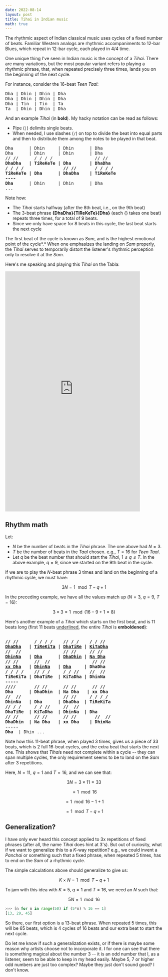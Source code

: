 ```yaml
---
date: 2022-08-14
layout: post
title: Tihai in Indian music
math: true
---
```



The rhythmic aspect of Indian classical music uses cycles of a fixed  number of beats. Familiar Western analogs are rhythmic accompaniments to 12-bar Blues, which repeat in 12-bar cycle, each played in 4/4 time.

One unique thing I've seen in Indian music is the concept of a *Tihai*. There are many variations, but the most popular variant refers to  playing a rhythmic phrase, that, when repeated precisely three times,  lands you on the beginning of the next cycle.

For instance, consider the 16-beat *Teen Taal*:

<pre>
Dha | Dhin | Dhin | Dha
Dha | Dhin | Dhin | Dha
Dha | Tin  | Tin  | Ta
Ta  | Dhin | Dhin | Dha
</pre>

And an example *Tihai* (in **bold**). My hacky notation can be read as follows:
 
 * Pipe (`|`) delimits single beats.
 * When needed, I use slashes (`/`) on top to divide the beat into equal parts
   and then to distribute them among the notes to be played in that beat.


<pre>
Dha      | Dhin     | Dhin      | Dha
Dha      | Dhin     | Dhin      | Dha
// //      / / / /                // //
<b>DhaDha   | TiReKeTe | Dha       | DhaDha
/ / / /               // //       / / / /
TiReKeTe | Dha      | DhaDha    | TiReKeTe
----
Dha</b>      | Dhin     | Dhin      | Dha
...
</pre>


 Note how:

- The *Tihai* starts halfway (after the 8th beat, i.e., on the 9th beat)
- The 3-beat phrase **{DhaDha}{TiReKeTe}{Dha}** (each {} takes one beat) repeats
  three times, for a total of 9 beats.
- Since we only have space for 8 beats in this cycle, the last beat starts the
  next cycle

 

The first beat of the cycle is known as *Sam*, and is the highest emotional
point of the cycle*.* When one emphasizes the landing on *Sam* properly, the
*Tihai* serves to temporarily distort the listener's rhythmic perception only to
resolve it at the *Sam*.

Here's me speaking and playing this *Tihai* on the Tabla:

<iframe width="431" height="766" src="https://www.youtube.com/embed/wVhaVJNXBt0" title="Simple Teen Taal Tihai" frameborder="0" allow="accelerometer; autoplay; clipboard-write; encrypted-media; gyroscope; picture-in-picture" allowfullscreen></iframe>

## Rhythm math

Let:

* $N$ be the number of beats in the *Tihai* phrase. The one above had $N=3$.
* $T$ be the number of beats in the *Taal* chosen. e.g., $T=16$ for *Teen Taal*.
* Let $q$ be the beat number that should start the *Tihai*, $1 \le q \le T$.
  In the above example, $q=9$, since we started on the 9th beat in the cycle.

If we are to play the $N$-beat phrase 3 times and land on the beginning of a
rhythmic cycle, we must have:

$$
3N = 1\mod{T-q+1}
$$

In the preceding example, we have all the values match up ($N=3$, $q=9$,
$T=16$):


$$3 \times 3 = 1\mod{\left(16-9+1 = 8\right)}$$

Here's another example of a *Tihai* which starts on the first beat, and is 11
beats long (first 11 beats <u>underlined</u>, the entire *Tihai* is
**emboldened**):

<pre>
<b>
// //      / / / /    // / /    / / //
<u>DhaDha</u>   | <u>TiReKiTa</u> | <u>DhaTiRe</u> | <u>KiTaDha</u>
//  //                // //     // //
<u>DhinNa</u>   | <u>Dha</u>      | <u>DhaDhin</u> | <u>Na Dha</u>
// //      //  //                // //
<u>xx Dha</u>   | <u>DhinNa</u>   | <u>Dha</u>     | DhaDha
/ / / /    // / /     / / //    //  //
TiReKiTa | DhaTiRe  | KiTaDha | DhinNa
-----
////       // //      // //      // //
Dha      | DhaDhin  | Na Dha   | xx Dha
//  //                // //     / / / /
DhinNa   | Dha      | DhaDha  | TiReKiTa
// / /     / / //     //  //    
DhaTiRe  | KiTaDha  | DhinNa  | Dha
// //      // //      // //       //  //
DhaDhin  | Na Dha   | xx Dha    | DhinNa
-----
Dha</b>  | Dhin ...
</pre>

Note how this 11-beat phrase, when played 3 times, gives us a piece of 33 beats,
which is 2 full 16-beat cycles, and the extra beat that starts the next one.
This shows that *Tihai*s need not complete within a cycle -- they can span
multiple cycles, the only requirement seems to be to land on the *Sam* after 3
repetitions.

Here, $N=11$, $q=1$ and $T=16$, and we can see that:

$$3N = 3 \times 11 = 33$$

$$ = 1 \mod{16} $$

$$ = 1 \mod{16 - 1 + 1} $$

$$= 1 \mod{T-q+1}$$

## Generalization?

I have only ever heard this concept applied to 3x repetitions of fixed phrases
(after all, the name *Tihai* does hint at 3's). But out of curiosity, what if we
want to generalize this to a $K$-way repetition? e.g., we could invent a
*Panchai* or something such that a fixed phrase, when repeated 5 times, has to
end on the *Sam* of a rhythmic cycle.

The simple calculations above should generalize to give us:

$$K \times N = 1\mod{T-q+1}$$

To jam with this idea with $K=5$, $q=1$ and $T=16$, we need an $N$ such
that:

$$5N = 1\mod{16}$$

```python
>>> [n for n in range(50) if (5*n) % 16 == 1]
[13, 29, 45]
```

So there, our first option is a 13-beat phrase. When repeated 5 times, this will
be 65 beats, which is 4 cycles of 16 beats and our extra beat to start the next
cycle.

Do let me know if such a generalization exists, or if there is maybe some reason
why artists choose not to incorporate it. I for one can see that there is
something magical about the number 3 -- it is an odd number that I, as a
listener, seem to be able to keep in my head easily. Maybe 5, 7 or higher odd
numbers are just too complex? Maybe they just don't sound good? I don't know.
